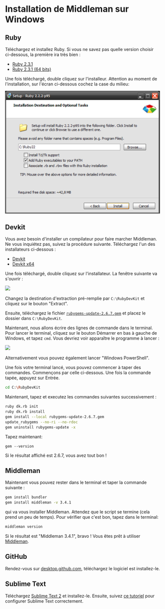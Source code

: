 # Installation de Middleman sur Windows

## Ruby

Téléchargez et installez Ruby. Si vous ne savez pas quelle version choisir
ci-dessous, la première ira très bien :

- [Ruby 2.3.1](http://dl.bintray.com/oneclick/rubyinstaller/rubyinstaller-2.3.1.exe?direct)
- [Ruby 2.3.1 (64 bits)](http://dl.bintray.com/oneclick/rubyinstaller/rubyinstaller-2.3.1-x64.exe?direct)

Une fois téléchargé, double cliquez sur l'installeur. Attention au moment de l'installation,
sur l'écran ci-dessous cochez la case du milieu:

![](images/windows-ruby-path.png)

## Devkit

Vous avez besoin d'installer un compilateur pour faire marcher Middleman. Ne vous inquiétez pas,
suivez la procédure suivante. Téléchargez l'un des installateurs ci-dessous :

- [Devkit](http://cdn.rubyinstaller.org/archives/devkits/DevKit-mingw64-32-4.7.2-20130224-1151-sfx.exe)
- [Devkit x64](http://cdn.rubyinstaller.org/archives/devkits/DevKit-mingw64-64-4.7.2-20130224-1432-sfx.exe)

Une fois téléchargé, double cliquez sur l'installateur. La fenêtre suivante va s'ouvrir :

![](images/windows-ruby-devkit.png)

Changez la destination d'extraction pré-remplie par `C:\RubyDevKit` et cliquez sur le bouton "Extract".

Ensuite, téléchargez le fichier [`rubygems-update-2.6.7.gem`](https://rubygems.org/downloads/rubygems-update-2.6.7.gem)
et placez le dossier dans `C:\RubyDevKit`.

Maintenant, nous allons écrire des lignes de commande dans le terminal. Pour lancer le terminal, cliquez sur le bouton Démarrer en bas à gauche de Windows, et tapez `cmd`. Vous devriez voir apparaître le programme à lancer :

![](images/windows-run-cmd.png)

Alternativement vous pouvez également lancer "Windows PowerShell".

Une fois votre terminal lancé, vous pouvez commencer à taper des commandes. Commençons par
celle ci-dessous. Une fois la commande tapée, appuyez sur Entrée.

```bash
cd C:\RubyDevKit
```

Maintenant, tapez et executez les commandes suivantes successivement :

```bash
ruby dk.rb init
ruby dk.rb install
gem install --local rubygems-update-2.6.7.gem
update_rubygems --no-ri --no-rdoc
gem uninstall rubygems-update -x
```

Tapez maintenant:

```
gem --version
```

Si le résultat affiché est 2.6.7, vous avez tout bon !

## Middleman

Maintenant vous pouvez rester dans le terminal et taper la commande suivante :

```bash
gem install bundler
gem install middleman -v 3.4.1
```

qui va vous installer Middleman. Attendez que le script se termine (cela prend un peu de temps). Pour vérifier que c'est bon, tapez dans le terminal:

```bash
middleman version
```

Si le résultat est "Middleman 3.4.1", bravo ! Vous êtes prêt à utiliser [Middleman](https://middlemanapp.com/).

## GitHub

Rendez-vous sur [desktop.github.com](http://desktop.github.com), téléchargez le logiciel est installez-le.


## Sublime Text

Téléchargez [Sublime Text 2](http://www.sublimetext.com/2) et installez-le.
Ensuite, suivez [ce tutoriel](https://github.com/lewagon/setup/blob/master/_partials/sublime_text_preferences.md) pour configurer Sublime Text correctement.
